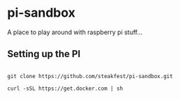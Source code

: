 # pi-sandbox

A place to play around with raspberry pi stuff...


## Setting up the PI

```

git clone https://github.com/steakfest/pi-sandbox.git

curl -sSL https://get.docker.com | sh

```